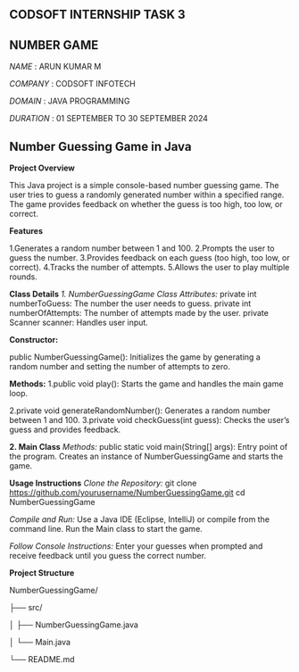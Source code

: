 ## CODSOFT INTERNSHIP TASK 3
## NUMBER GAME

*NAME*    :    ARUN KUMAR M

*COMPANY*  :  CODSOFT INFOTECH

*DOMAIN*  :  JAVA PROGRAMMING

*DURATION*  :  01 SEPTEMBER TO 30 SEPTEMBER 2024

## Number Guessing Game in Java

**Project Overview**

This Java project is a simple console-based number guessing game. The user tries to guess a randomly generated number within a specified range. The game provides feedback on whether the guess is too high, too low, or correct.

**Features**

1.Generates a random number between 1 and 100.
2.Prompts the user to guess the number.
3.Provides feedback on each guess (too high, too low, or correct).
4.Tracks the number of attempts.
5.Allows the user to play multiple rounds.

**Class Details**
*1. NumberGuessingGame Class*
*Attributes:*
private int numberToGuess: The number the user needs to guess.
private int numberOfAttempts: The number of attempts made by the user.
private Scanner scanner: Handles user input.

**Constructor:**

public NumberGuessingGame(): Initializes the game by generating a random number and setting the number of attempts to zero.

**Methods:**
1.public void play(): Starts the game and handles the main game loop.

2.private void generateRandomNumber(): Generates a random number between 1 and 100.
3.private void checkGuess(int guess): Checks the user’s guess and provides feedback.

**2. Main Class**
*Methods:*
public static void main(String[] args): Entry point of the program. Creates an instance of NumberGuessingGame and starts the game.

**Usage Instructions**
*Clone the Repository:*
git clone https://github.com/yourusername/NumberGuessingGame.git
cd NumberGuessingGame

*Compile and Run:* Use a Java IDE (Eclipse, IntelliJ) or compile from the command line. Run the Main class to start the game.

*Follow Console Instructions:* Enter your guesses when prompted and receive feedback until you guess the correct number.

**Project Structure**

NumberGuessingGame/

├── src/

│   ├── NumberGuessingGame.java

│   └── Main.java

└── README.md
